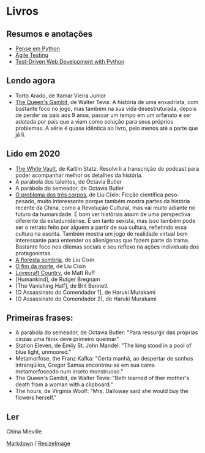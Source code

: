 # Livros

## Resumos e anotações
* [Pense em Python](https://github.com/sheilagomes/diario-de-estudos/tree/main/Livros/Pense%20em%20Python)
* [Agile Testing](https://github.com/sheilagomes/diario-de-estudos/tree/main/Livros/Agile%20Testing)
* [Test-Driven Web Development with Python](https://github.com/sheilagomes/diario-de-estudos/tree/main/Livros/Test-Driven%20Web%20Development%20with%20Python)

## Lendo agora
*  Torto Arado, de Itamar Vieira Junior
* [The Queen's Gambit](https://en.wikipedia.org/wiki/The_Queen%27s_Gambit_(novel)), de Walter Tevis: A história de uma enxadrista, com bastante foco no jogo, mas também na sua vida desestruturada, depois de perder os pais aos 9 anos, passar um tempo em um orfanato e ser adotada por pais que a viam como solução para seus próprios problemas. A série é quase idêntica ao livro, pelo menos até a parte que já li.

## Lido em 2020
* [The White Vault](https://www.patreon.com/posts/white-vault-1-17703765), de Kaitlin Statz: Resolvi li a transcrição do podcast para poder acompanhar melhor os detalhes da história.
* A parábola dos talentos, de Octavia Butler
* A parábola do semeador, de Octavia Butler
* [O problema dos três corpos](https://www.goodreads.com/book/31673253-o-problema-dos-tr-s-corpos/questions), de Liu Cixin: Ficção científica peso-pesado, muito interessante porque também mostra partes da história recente da China, como a Revolução Cultural, mas vai muito adiante no futuro da humanidade. É bom ver histórias assim de uma perspectiva diferente da estadunidense. É um tanto sexista, mas isso também pode ser o retrato feito por alguém a partir de sua cultura, refletindo essa cultura na escrita. Também mostra um jogo de realidade virtual bem interessante para entender os alienígenas que fazem parte da trama. Bastante foco nos dilemas sociais e seu reflexo na ações individuais dos protagonistas.
* [A floresta sombria](), de Liu Cixin
* [O fim da morte](), de Liu Cixin
* [Lovecraft Country](), de Matt Ruff
* [Humankind], de Rutger Bregnam
* [The Vanishing Half], de Brit Bennett
* [O Assassinato do Comendador 1], de Haruki Murakami
* [O Assassinato do Comendador 2], de Haruki Murakami

## Primeiras frases:
* A parábola do semeador, de Octavia Butler: "Para ressurgir das próprias cinzas uma fênix deve primeiro queimar"
* Station Eleven, de Emily St. John Mandel: "The king stood in a pool of blue light, unmoored."
* Metamorfose, the Franz Kafka: "Certa manhã, ao despertar de sonhos intranqüilos, Gregor Samsa encontrou-se em sua cama metamorfoseado num inseto monstruoso."
* The Queen's Gambit, de Walter Tevis: "Beth learned of ther mother's death from a woman with a clipboard."
* The hours, de Virginia Woolf: "Mrs. Dalloway said she would buy the flowers herself."

## Ler
China Mieville

[Markdown](https://guides.github.com/features/mastering-markdown/) / [ResizeImage](https://resizeimage.net/)
